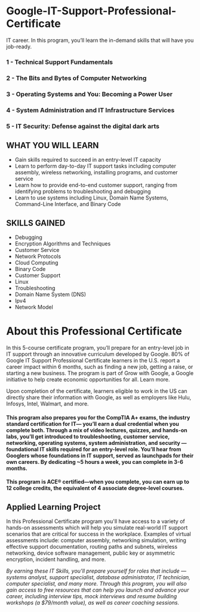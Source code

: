# Google-IT-Support-Professional-Certificate
IT career. In this program, you’ll learn the in-demand skills that will have you job-ready.

### 1 - Technical Support Fundamentals
### 2 - The Bits and Bytes of Computer Networking
### 3 - Operating Systems and You: Becoming a Power User
### 4 - System Administration and IT Infrastructure Services
### 5 - IT Security: Defense against the digital dark arts

## WHAT YOU WILL LEARN
* Gain skills required to succeed in an entry-level IT capacity
* Learn to perform day-to-day IT support tasks including computer assembly, wireless networking, installing programs, and customer service
* Learn how to provide end-to-end customer support, ranging from identifying problems to troubleshooting and debugging
* Learn to use systems including Linux, Domain Name Systems, Command-Line Interface, and Binary Code

## SKILLS GAINED
* Debugging
* Encryption Algorithms and Techniques
* Customer Service
* Network Protocols
* Cloud Computing
* Binary Code
* Customer Support
* Linux
* Troubleshooting
* Domain Name System (DNS)
* Ipv4
* Network Model

# About this Professional Certificate
In this 5-course certificate program, you’ll prepare for an entry-level job in IT support through an innovative curriculum developed by Google. 80% of Google IT Support Professional Certificate learners in the U.S. report a career impact within 6 months, such as finding a new job, getting a raise, or starting a new business. The program is part of Grow with Google, a Google initiative to help create economic opportunities for all. Learn more.

Upon completion of the certificate, learners eligible to work in the US can directly share their information with Google, as well as employers like Hulu, Infosys, Intel, Walmart, and more.

#### This program also prepares you for the CompTIA A+ exams, the industry standard certification for IT— you’ll earn a dual credential when you complete both. Through a mix of video lectures, quizzes, and hands-on labs, you’ll get introduced to troubleshooting, customer service, networking, operating systems, system administration, and security — foundational IT skills required for an entry-level role. You’ll hear from Googlers whose foundations in IT support, served as launchpads for their own careers. By dedicating ~5 hours a week, you can complete in 3-6 months.

#### This program is ACE® certified—when you complete, you can earn up to 12 college credits, the equivalent of 4 associate degree-level courses.


## Applied Learning Project
In this Professional Certificate program you'll have access to a variety of hands-on assessments which will help you simulate real-world IT support scenarios that are critical for success in the workplace. Examples of virtual assessments include: computer assembly, networking simulation, writing effective support documentation, routing paths and subnets, wireless networking, device software management, public key or asymmetric encryption, incident handling, and more.



*By earning these IT Skills, you’ll prepare yourself for roles that include — systems analyst, support specialist, database administrator, IT technician, computer specialist, and many more. Through this program, you will also gain access to free resources that can help you launch and advance your career, including interview tips, mock interviews and resume building workshops (a $79/month value), as well as career coaching sessions.*
